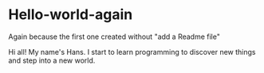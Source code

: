 # Hello-world-again
Again because the first one created without "add a Readme file"

Hi all! 
My name's Hans. I start to learn programming to discover new things and step into a new world.
